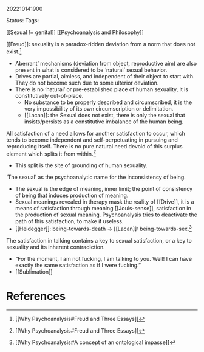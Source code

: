 202210141900

Status: 
Tags: 

[[Sexual != genital]]
[[Psychoanalysis and Philosophy]]

[[Freud]]: sexuality is a paradox-ridden deviation from a norm that does not exist.[^1]
- Aberrant’ mechanisms (deviation from object, reproductive aim) are also present in what is considered to be ‘natural’ sexual behavior.
- Drives are partial, aimless, and independent of their object to start with. They do not become such due to some ulterior deviation.
- There is no ‘natural’ or pre-established place of human sexuality, it is constitutively out-of-place.
	- No substance to be properly described and circumscribed, it is the very impossibility of its own circumscription or delimitation.
	- [[Lacan]]: the Sexual does not exist, there is only the sexual that insists/persists as a constitutive imbalance of the human being.
 
 All satisfaction of a need allows for another satisfaction to occur, which tends to become independent and self-perpetuating in pursuing and reproducing itself. There is no pure natural need devoid of this surplus element which splits it from within.[^1]
- This split is the site of grounding of human sexuality.

‘The sexual’ as the psychoanalytic name for the inconsistency of being.
- The sexual is the edge of meaning, inner limit; the point of consistency of being that induces production of meaning.
- Sexual meanings revealed in therapy mask the reality of [[Drive]], it is a means of satisfaction through meaning [[Jouis-sense]], satisfaction in the production of sexual meaning. Psychoanalysis tries to deactivate the path of this satisfaction, to make it useless.
- [[Heidegger]]: being-towards-death → [[Lacan]]: being-towards-sex.[^2]

The satisfaction in talking contains a key to sexual satisfaction, or a key to sexuality and its inherent contradiction.
- “For the moment, I am not fucking, I am talking to you. Well! I can have exactly the same satisfaction as if I were fucking.”
- [[Sublimation]]
# References

[^1]: [[Why Psychoanalysis#Freud and Three Essays]]
[^2]: [[Why Psychoanalysis#A concept of an ontological impasse]]
